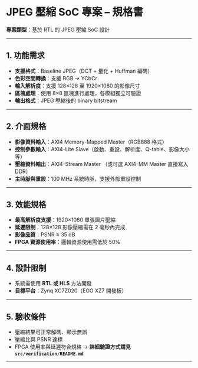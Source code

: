 

#  JPEG 壓縮 SoC 專案 – 規格書


**專案類型**：基於 RTL 的 JPEG 壓縮 SoC 設計

---

## 1. 功能需求

* **支援格式**：Baseline JPEG（DCT + 量化 + Huffman 編碼）
* **色彩空間轉換**：支援 RGB → YCbCr
* **輸入解析度**：支援 128×128 至 1920×1080 的影像尺寸
* **區塊處理**：使用 8×8 區塊進行處理，各模組獨立可驗證
* **輸出格式**：JPEG 壓縮後的 binary bitstream

---

## 2. 介面規格

* **影像資料輸入**：AXI4 Memory-Mapped Master（RGB888 格式）
* **控制參數輸入**：AXI4-Lite Slave（啟動、重設、解析度、Q-table、影像大小等）
* **壓縮資料輸出**：AXI4-Stream Master
  （或可選 AXI4-MM Master 直接寫入 DDR）
* **主時脈與重設**：100 MHz 系統時脈，支援外部重設控制

---

## 3. 效能規格

* **最高解析度支援**：1920×1080 單張圖片壓縮
* **延遲限制**：128×128 影像壓縮需在 2 毫秒內完成
* **影像品質**：PSNR ≥ 35 dB
* **FPGA 資源使用率**：邏輯資源使用需低於 50%

---

## 4. 設計限制

* 系統需使用 **RTL 或 HLS** 方法開發
* **目標平台**：Zynq XC7Z020（EGO XZ7 開發板）

---

## 5. 驗收條件

* 壓縮結果可正常解碼、顯示無誤
* 壓縮比與 PSNR 達標
* FPGA 使用率與延遲符合規格
  → **詳細驗證方式請見 `src/verification/README.md`**

---


